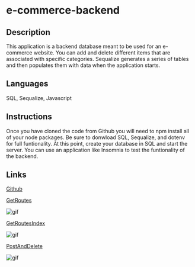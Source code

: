 # e-commerce-backend

## Description

This application is a backend database meant to be used for an e-commerce website. You can add and delete different items that are associated with specific categories. Sequalize generates a series of tables and then populates them with data when the application starts.

## Languages

SQL, Sequalize, Javascript

## Instructions

Once you have cloned the code from Github you will need to npm install all of your node packages. Be sure to donwload SQL, Sequalize, and dotenv for full funtionality. At this point, create your database in SQL and start the server. You can use an application like Insomnia to test the funtionality of the backend. 


## Links

[Github](https://github.com/fausnightm/e-commerce-backend)

[GetRoutes](https://drive.google.com/file/d/1YLWd6fuhcg8_LeFGQMplI0V8rPmTi4JG/view)

![gif](Develop/images/get-routes.gif)

[GetRoutesIndex](https://drive.google.com/file/d/1-lHmtC4XMEEU3ohnjU4EvJHKYZG0Yjrm/view)

![gif](Develop/images/get-routes2.gif)

[PostAndDelete](https://drive.google.com/file/d/1metn93rgD-ueiO-Svs6WS4M6D0--Dpb0/view)

![gif](Develop/images/get-routes3.gif)



